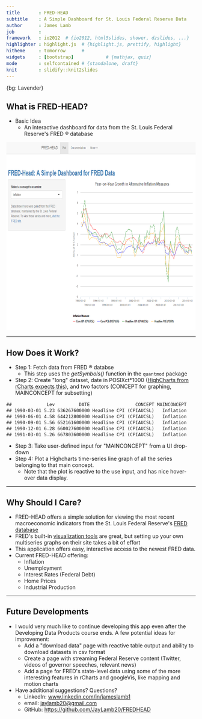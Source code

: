 ```yaml
---
title       : FRED-HEAD
subtitle    : A Simple Dashboard for St. Louis Federal Reserve Data
author      : James Lamb
job         : 
framework   : io2012  # {io2012, html5slides, shower, dzslides, ...}
highlighter : highlight.js  # {highlight.js, prettify, highlight}
hitheme     : tomorrow      # 
widgets     : [bootstrap]            # {mathjax, quiz}
mode        : selfcontained # {standalone, draft}
knit        : slidify::knit2slides
--- 
```


{bg: Lavender}

## What is FRED-HEAD?

- Basic Idea
    - An interactive dashboard for data from the St. Louis Federal Reserve's FRED &#174; database
    
<img src="http://raw.githubusercontent.com/JayLamb20/FREDHEAD/gh-pages/pitch_slides/assets/img/screencap1.PNG" height="500" width="900">

---

## How Does it Work?

- Step 1: Fetch data from FRED &#174; databse
    - This step uses the *getSymbols()* function in the ```quantmod``` package
- Step 2: Create "long" dataset, date in POSIXct*1000 ([HighCharts from rCharts expects this](http://bl.ocks.org/ramnathv/9301903)), and two factors (CONCEPT for graphing, MAINCONCEPT for subsetting)


```
##             Lev         DATE                 CONCEPT MAINCONCEPT
## 1990-03-01 5.23 636267600000 Headline CPI (CPIAUCSL)   Inflation
## 1990-06-01 4.58 644212800000 Headline CPI (CPIAUCSL)   Inflation
## 1990-09-01 5.56 652161600000 Headline CPI (CPIAUCSL)   Inflation
## 1990-12-01 6.28 660027600000 Headline CPI (CPIAUCSL)   Inflation
## 1991-03-01 5.26 667803600000 Headline CPI (CPIAUCSL)   Inflation
```
- Step 3: Take user-defined input for "MAINCONCEPT" from a UI drop-down
- Step 4: Plot a Highcharts time-series line graph of all the series belonging to that main concept.
    - Note that the plot is reactive to the use input, and has nice hover-over data display.

--- 

## Why Should I Care?

- FRED-HEAD offers a simple solution for viewing the most recent macroeconomic indicators from the St. Louis Federal Reserve's [FRED database](http://research.stlouisfed.org/)
- FRED's built-in [visualization tools](http://research.stlouisfed.org/fred2/graph/?utm_source=research&utm_medium=website&utm_campaign=data-tools) are great, but setting up your own multiseries graphs on their site takes a bit of effort
- This application offers easy, interactive access to the newest FRED data.
- Current FRED-HEAD offering:
    - Inflation
    - Unemployment
    - Interest Rates (Federal Debt)
    - Home Prices
    - Industrial Production

---

## Future Developments

- I would very much like to continue developing this app even after the Developing Data Products course ends. A few potential ideas for improvement:
    - Add a "download data" page with reactive table output and ability to download datasets in csv format
    - Create a page with streaming Federal Reserve content (Twitter, videos of governor speeches, relevant news)
    - Add a page for FRED's state-level data using some of the more interesting features in rCharts and googleVis, like mapping and motion charts
- Have additional suggestions? Questions?
    - LinkedIn: www.linkedin.com/in/jameslamb1
    - email: jaylamb20@gmail.com
    - GitHub: https://github.com/JayLamb20/FREDHEAD
